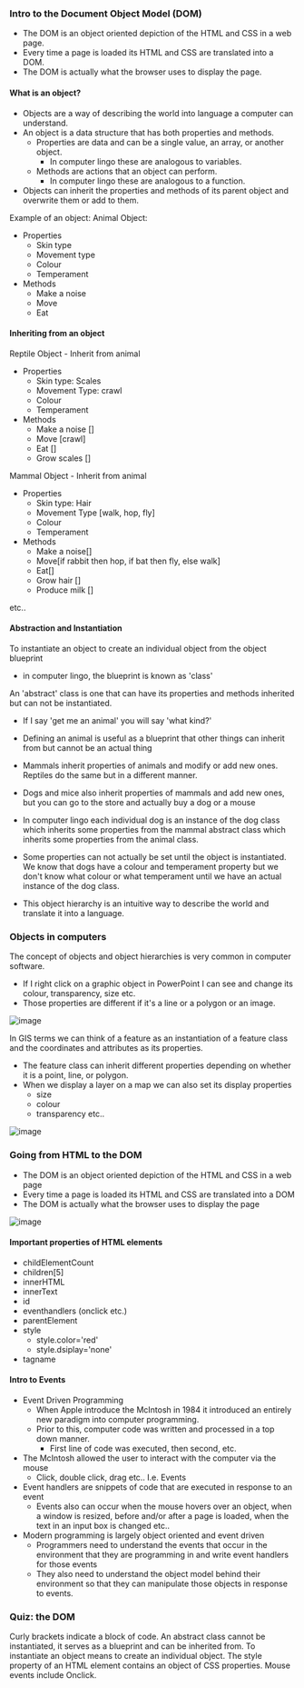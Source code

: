 ### Intro to the Document Object Model (DOM)
- The DOM is an object oriented depiction of the HTML and CSS in a web page.
- Every time a page is loaded its HTML and CSS are translated into a DOM.
- The DOM is actually what the browser uses to display the page.

#### What is an object?
- Objects are a way of describing the world into language a computer can understand.
- An object is a data structure that has both properties and methods.
  - Properties are data and can be a single value, an array, or another object.
    - In computer lingo these are analogous to variables.
  - Methods are actions that an object can perform.
    - In computer lingo these are analogous to a function.
- Objects can inherit the properties and methods of its parent object and overwrite them or add to them.

Example of an object:
Animal Object:
- Properties
  - Skin type
  - Movement type
  - Colour
  - Temperament
- Methods
  - Make a noise
  - Move
  - Eat

#### Inheriting from an object
Reptile Object - Inherit from animal
- Properties
  - Skin type: Scales
  - Movement Type: crawl
  - Colour
  - Temperament
- Methods
  - Make a noise []
  - Move [crawl]
  - Eat []
  - Grow scales []

Mammal Object - Inherit from animal
- Properties
  - Skin type: Hair
  - Movement Type [walk, hop, fly]
  - Colour
  - Temperament
- Methods
  - Make a noise[]
  - Move[if rabbit then hop, if bat then fly, else walk]
  - Eat[]
  - Grow hair []
  - Produce milk []

etc..

#### Abstraction and Instantiation
To instantiate an object to create an individual object from the object blueprint
- in computer lingo, the blueprint is known as 'class'

An 'abstract' class is one that can have its properties and methods inherited but can not be instantiated.
- If I say 'get me an animal' you will say 'what kind?'
- Defining an animal is useful as a blueprint that other things can inherit from but cannot be an actual thing
- Mammals inherit properties of animals and modify or add new ones. Reptiles do the same but in a different manner.
- Dogs and mice also inherit properties of mammals and add new ones, but you can go to the store and actually buy a dog or a mouse
- In computer lingo each individual dog is an instance of the dog class which inherits some properties from the mammal abstract class which inherits some properties from the animal class.
- Some properties can not actually be set until the object is instantiated. We know that dogs have a colour and temperament property but we don't know what colour or what temperament until we have an actual instance of the dog class.

- This object hierarchy is an intuitive way to describe the world and translate it into a language.

### Objects in computers
The concept of objects and object hierarchies is very common in computer software.
- If I right click on a graphic object in PowerPoint I can see and change its colour, transparency, size etc.
- Those properties are different if it's a line or a polygon or an image.

![image](https://user-images.githubusercontent.com/60888123/168637941-c610dfed-6f2d-44cc-9c9e-60955fa6b250.png)

In GIS terms we can think of a feature as an instantiation of a feature class and the coordinates and attributes as its properties.
- The feature class can inherit different properties depending on whether it is a point, line, or polygon.
- When we display a layer on a map we can also set its display properties
  - size
  - colour
  - transparency etc..

![image](https://user-images.githubusercontent.com/60888123/168638351-3a2d32a3-632e-4154-8401-08a98b1b92a7.png)

### Going from HTML to the DOM
- The DOM is an object oriented depiction of the HTML and CSS in a web page
- Every time a page is loaded its HTML and CSS are translated into a DOM
- The DOM is actually what the browser uses to display the page

![image](https://user-images.githubusercontent.com/60888123/168638884-e6cfd00f-6f73-4c51-a4dc-70db577fc482.png)

#### Important properties of HTML elements
- childElementCount
- children[5]
- innerHTML
- innerText
- id
- eventhandlers (onclick etc.)
- parentElement
- style
  - style.color='red'
  - style.dsiplay='none'
- tagname

#### Intro to Events
- Event Driven Programming
  - When Apple introduce the McIntosh in 1984 it introduced an entirely new paradigm into computer programming.
  - Prior to this, computer code was written and processed in a top down manner.
    - First line of code was executed, then second, etc.
- The McIntosh allowed the user to interact with the computer via the mouse
  - Click, double click, drag etc.. I.e. Events
- Event handlers are snippets of code that are executed in response to an event
  - Events also can occur when the mouse hovers over an object, when a window is resized, before and/or after a page is loaded, when the text in an input box is changed etc..
- Modern programming is largely object oriented and event driven
  - Programmers need to understand the events that occur in the environment that they are programming in and write event handlers for those events
  - They also need to understand the object model behind their environment so that they can manipulate those objects in response to events.

### Quiz: the DOM
Curly brackets indicate a block of code.
An abstract class cannot be instantiated, it serves as a blueprint and can be inherited from.
To instantiate an object means to create an individual object.
The style property of an HTML element contains an object of CSS properties.
Mouse events include Onclick.
